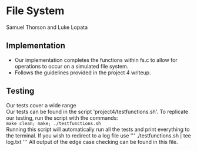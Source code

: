 # File System #
Samuel Thorson and Luke Lopata

## Implementation ##
- Our implementation completes the functions within fs.c to allow for operations to occur on a simulated file system.
- Follows the guidelines provided in the project 4 writeup.

## Testing ##
Our tests cover a wide range<br/>
Our tests can be found in the script 'project4/testfunctions.sh'. To replicate our testing, run the script with the commands:
<br/>
``` make clean; make; ./testfunctions.sh ```
<br/> 
Running this script will automatically run all the tests and print everything to the terminal. If you wish to redirect to a log file use 
''' ./testfunctions.sh | tee log.txt '''
All output of the edge case checking can be found in this file.
